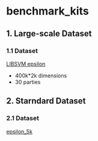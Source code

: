# benchmark_kits

## 1. Large-scale Dataset

### 1.1 Dataset

[LIBSVM epsilon](https://www.csie.ntu.edu.tw/~cjlin/libsvmtools/datasets/binary/epsilon_normalized.bz2)

- 400k*2k dimensions
- 30 parties 

## 2. Starndard Dataset

### 2.1 Dataset

[epsilon_5k](./dataset)
